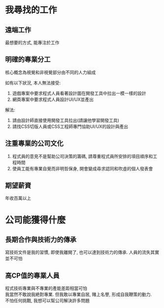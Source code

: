 # 我尋找的工作

## 遠端工作
最想要的方式, 能專注於工作

## 明確的專業分工
核心概念為視覺和非視覺部分由不同的人力組成  
  
如有以下狀況, 本人無法接受:  
1. 遊戲專案中要求程式人員看著設計圖在開發工具中拉出一模一樣的設計
2. 網頁專案中要求程式人員設計UI/UX並產出

解法: 
1. 請由設計師直接使用開發工具拉出(請讓他學習開發工具)
2. 請找CSS切版人員或CSS工程師專門協助UI/UX的設計與產出

## 注重專業的公司文化
1. 程式員的意見不是幫助公司決策的籌碼, 請尊重程式員所安排的項目順序和工程時間
2. 使員工能有專業自覺而非明哲保身, 開會變成尋求認同和吹虛的個人發表會

## 期望薪資
年收百萬以上


# 公司能獲得什麼

## 長期合作與技術力的傳承
寫技術文件是我的習慣, 即使我離開了, 也可以達到技術力的傳承. 人員的流失其實並不可怕

## 高CP值的專業人員
程式技術專業與不專業的產能差距相當可怕  
我當然不敢說我絶對專業. 但我敢以專業自居, 賭上名譽, 形成自我鞭策的動力.  
不怕任何挑戰, 我想可以幫公司解決許多問題  
